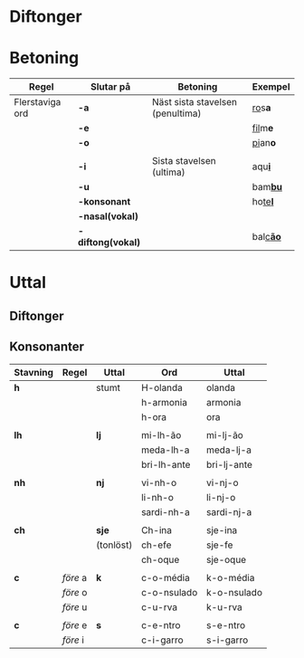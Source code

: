 # Diftonger



# Betoning

| Regel           | Slutar på           | Betoning                          | Exempel                       |
| --------------- | ------------------- | --------------------------------- | ------------------------------|
| Flerstaviga ord | **-a**              | Näst sista stavelsen (penultima)  | <ins>ro</ins>s**a**           |
|                 | **-e**              |                                   | <ins>fil</ins>m**e**          |
|                 | **-o**              |                                   | <ins>pi</ins>an**o**          |
|                 |                     |                                   |                               |
|                 | **-i**              | Sista stavelsen (ultima)          | aqu<ins>**i**</ins>           |
|                 | **-u**              |                                   | bam<ins>**bu**</ins>          |
|                 | **-konsonant**      |                                   | ho<ins>te**l**<ins>           |
|                 | **-nasal(vokal)**   |                                   |                               |
|                 | **-diftong(vokal)** |                                   | bal<ins>c**ão**</ins>         |

# Uttal

## Diftonger



## Konsonanter

| Stavning | Regel              | Uttal     | Ord         | Uttal       |
| -------- | ------------------ | --------- | ----------- | ----------- |
| **h**    |                    | stumt     | H-olanda    | olanda      |
|          |                    |           | h-armonia   | armonia     |
|          |                    |           | h-ora       | ora         |
|          |                    |           |             |             |
| **lh**   |                    | **lj**    | mi-lh-ão    | mi-lj-ão    |
|          |                    |           | meda-lh-a   | meda-lj-a   |
|          |                    |           | bri-lh-ante | bri-lj-ante |
|          |                    |           |             |             |
| **nh**   |                    | **nj**    | vi-nh-o     | vi-nj-o     |
|          |                    |           | li-nh-o     | li-nj-o     |
|          |                    |           | sardi-nh-a  | sardi-nj-a  |
|          |                    |           |             |             |
| **ch**   |                    | **sje**   | Ch-ina      | sje-ina     |
|          |                    | (tonlöst) | ch-efe      | sje-fe      |
|          |                    |           | ch-oque     | sje-oque    |
|          |                    |           |             |             |
| **c**    | _före_ a           | **k**     | c-o-média   | k-o-média   |
|          | _före_ o           |           | c-o-nsulado | k-o-nsulado |
|          | _före_ u           |           | c-u-rva     | k-u-rva     |
|          |                    |           |             |             |
| **c**    | _före_ e           | **s**     | c-e-ntro    | s-e-ntro    |
|          | _före_ i           |           | c-i-garro   | s-i-garro   |

